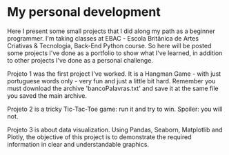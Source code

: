 # My personal development
Here I present some small projects that I did along my path as a beginner programmer. I'm taking classes at EBAC - Escola Britânica de Artes Criativas & Tecnologia, Back-End Python course. So here will be posted some projects I've done as a portfolio to show what I've learned, in addition to other projects I've done as a personal challenge.

Projeto 1 was the first project I've worked. It is a Hangman Game - with just portuguese words only - very fun and just a little bit hard. Remember you must download the archive 'bancoPalavras.txt' and save it at the same file you saved the main archive.

Projeto 2 is a tricky Tic-Tac-Toe game: run it and try to win. Spoiler: you will not.

Projeto 3 is about data visualization. Using Pandas, Seaborn, Matplotlib and Plotly, the objective of this project is to demonstrate the required information in clear and understandable graphics.
